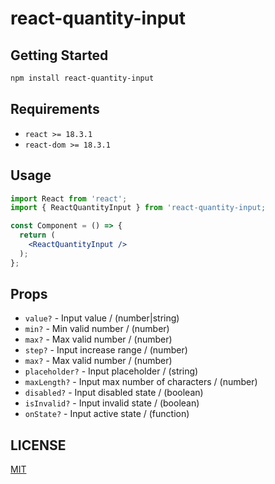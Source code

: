 # react-quantity-input

## Getting Started

```bash
npm install react-quantity-input
```

## Requirements

- `react >= 18.3.1`
- `react-dom >= 18.3.1`

## Usage

```jsx
import React from 'react';
import { ReactQuantityInput } from 'react-quantity-input;

const Component = () => {
  return (
    <ReactQuantityInput />
  );
};
```

## Props
- `value?` - Input value / (number|string)
- `min?` - Min valid number / (number)
- `max?` - Max valid number / (number)
- `step?` - Input increase range / (number)
- `max?` - Max valid number / (number)
- `placeholder?` - Input placeholder / (string)
- `maxLength?` - Input max number of characters / (number)
- `disabled?` - Input disabled state / (boolean)
- `isInvalid?` - Input invalid state / (boolean)
- `onState?` - Input active state / (function)

## LICENSE

[MIT](LICENSE)
